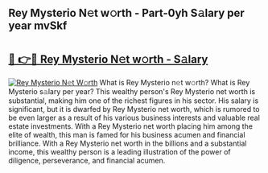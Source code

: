 ## Rey Mysterio N𝚎t w𝚘rth - Part-0yh S𝚊lary per year mvSkf

# <h2><a href="http://gc2m71q.nevu.top/?p=Rey+Mysterio">🔗 👉🔴 Rey Mysterio N𝚎t w𝚘rth - S𝚊lary</a></h2>

[![Rey Mysterio N𝚎t W𝚘rth](https://i.imgur.com/Oavwk0R.jpeg)](http://gc2m71q.nevu.top/?p=Rey+Mysterio)
What is Rey Mysterio n𝚎t w𝚘rth? What is Rey Mysterio s𝚊lary per year?
This wealthy person's Rey Mysterio net worth is substantial, making him one of the richest figures in his sector. His salary is significant, but it is dwarfed by Rey Mysterio net worth, which is rumored to be even larger as a result of his various business interests and valuable real estate investments. With a Rey Mysterio net worth placing him among the elite of wealth, this man is famed for his business acumen and financial brilliance. With a Rey Mysterio net worth in the billions and a substantial income, this wealthy person is a leading illustration of the power of diligence, perseverance, and financial acumen.

